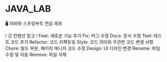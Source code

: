 # JAVA_LAB
🖥 자바와 스프링부트 연습 레포

! 깃 컨벤션 참고 !
Feat: 새로운 기능 추가
Fix: 버그 수정
Docs: 문서 수정
Test: 테스트 코드 추가
Refactor: 코드 리팩토링
Style: 코드 의미와 무관한 코드 변경 사항
Chore: 빌드 부분, 패키지 매니저 코드 수정
Design: UI 디자인 변경
Rename: 파일 수정 및 이동
Remove: 파일 삭제
